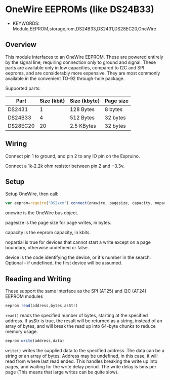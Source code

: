 <!--- Copyright (c) 2014 Spence Konde. See the file LICENSE for copying permission. -->
OneWire EEPROMs (like DS24B33)
========================

* KEYWORDS: Module,EEPROM,storage,rom,DS24B33,DS2431,DS28EC20,OneWire


Overview
------------------

This module interfaces to an OneWire EEPROM. These are powered entirely by the signal line, requiring connection only to ground and signal. These parts are available only in low capacities, compared to I2C and SPI eeproms, and are considerably more expensive. They are most commonly available in the convenient TO-92 through-hole package.

Supported parts:

| Part     | Size (kbit) | Size (kbyte) | Page size |
|----------|-------------|--------------|-----------|
| DS2431   | 1           | 128 Bytes    | 8 bytes   |
| DS24B33  | 4           | 512 Bytes    | 32 bytes  |
| DS28EC20 | 20          | 2.5 KBytes   | 32 bytes  |
 


Wiring
-------------------

Connect pin 1 to ground, and pin 2 to any IO pin on the Espruino. 

Connect a 1k-2.2k ohm resistor between pin 2 and +3.3v. 


Setup
-------------------

Setup OneWire, then call:

```JavaScript 
var eeprom=require("DS2xxx").connect(onewire, pagesize, capacity, nopartial, device)
```

onewire is the OneWire bus object. 

pagesize is the page size for page writes, in bytes. 

capacity is the eeprom capacity, in kbits. 

nopartial is true for devices that cannot start a write except on a page boundary, otherwise undefined or false. 

device is the code identifying the device, or it's number in the search. Optional - if undefined, the first device will be assumed. 
 


Reading and Writing
-------------------

These support the same interface as the SPI (AT25) and I2C (AT24) EEPROM modules

```JavaScript
eeprom.read(address,bytes,asStr)
```

`read()` reads the specified number of bytes, starting at the specified address. If asStr is true, the result will be returned as a string, instead of an array of bytes, and will break the read up into 64-byte chunks to reduce memory usage. 

```JavaScript
eeprom.write(address,data)
```

`write()` writes the supplied data to the specified address. The data can be a string or an array of bytes. Address may be undefined, in this case, it will read from where last read ended. This handles breaking the write up into pages, and waiting for the write delay period. The write delay is 5ms per page (This means that large writes can be quite slow). 


